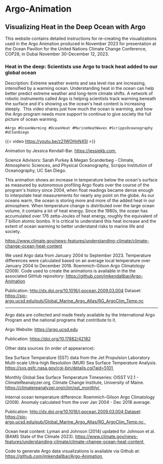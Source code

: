 # Argo-Animation

## Visualizing Heat in the Deep Ocean with Argo

This website contains detailed instructions for re-creating the visualizations used in the Argo Animation produced in November 2023 for presentation at the Ocean Pavilion for the United Nations Climate Change Conference, COP28, in Dubai November 30-December 12, 2023.

### Heat in the deep: Scientists use Argo to track heat added to our global ocean

Description: Extreme weather events and sea level rise are increasing, intensified by a warming ocean. Understanding heat in the ocean can help better predict extreme weather and long-term climate shifts. A network of robotic instruments called Argo is helping scientists track warming beneath the surface and it's showing us the ocean's heat content is increasing steeply.  This video shares just how much the ocean is warming, and how the Argo program needs more support to continue to give society the full picture of ocean warming. 

`#Argo #OceanWarming #OceanHeat #MarineHeatWaves #ScrippsOceanography #UCSanDiego`

{{< video https://youtu.be/z21WOHnN45I >}}

Animation by Jessica Kendall-Bar. https://jessiekb.com 

Science Advisors: Sarah Purkey & Megan Scanderbeg - Climate, Atmospheric Sciences, and Physical Oceanography, Scripps Institution of Oceanography, UC San Diego.

This animation shows an increase in temperature below the ocean's surface as measured by autonomous profiling Argo floats over the course of the program's history since 2004, when float readings became dense enough to interpolate heat measurements for nearly any point on the globe. As our oceans warm, the ocean is storing more and more of the added heat in our atmosphere. When temperature change is distributed over the large ocean volume, it contains a lot of heat energy. Since the 1980s, the ocean has accumulated over 176 zetta-Joules of heat energy, roughly the equivalent of 7 billion atomic bombs. It is critical to understand this heat increase and the extent of ocean warming to better understand risks to marine life and society. 

https://www.climate.gov/news-features/understanding-climate/climate-change-ocean-heat-content 

We used Argo data from January 2004 to September 2023. Temperature differences were calculated based on an average local temperature over January 2004 to December 2018. Roemmich-GiIson Argo Climatology (2009). Code used to create the animations is available in the the associated GitHub repository: https://github.com/jmkendallbar/Argo-Animation

Publication: http://dx.doi.org/10.1016/j.pocean.2009.03.004 
Dataset: https://sio-argo.ucsd.edu/pub/Global_Marine_Argo_Atlas/RG_ArgoClim_Temp.nc

----

Argo data are collected and made freely available by the International Argo Program and the national programs that contribute to it. 

Argo Website: https://argo.ucsd.edu

Publication: https://doi.org/10.17882/42182

Other data sources (in order of appearance):

Sea Surface Temperature (SST) data from the Jet Propulsion Laboratory Multi-scale Ultra-high Resolution (MUR) Sea Surface Temperature Analysis. https://svs.gsfc.nasa.gov/cgi-bin/details.cgi?aid=5101 

Monthly Global Sea Surface Temperature Timeseries: OISST V2.1 - ClimateReanalyzer.org, Climate Change Institute, University of Maine. https://climatereanalyzer.org/clim/sst_monthly/ 

Internal ocean temperature difference: Roemmich-GiIson Argo Climatology (2009). Anomaly calculated from the over Jan 2004 - Dec 2018 average. 

Publication: http://dx.doi.org/10.1016/j.pocean.2009.03.004 Dataset: https://sio-argo.ucsd.edu/pub/Global_Marine_Argo_Atlas/RG_ArgoClim_Temp.nc, 

Ocean heat content: Lyman and Johnson (2014) updated for Johnson et al. (BAMS State of the Climate 2023). https://www.climate.gov/news-features/understanding-climate/climate-change-ocean-heat-content 

Code to generate Argo data visualizations is available via Github at: https://github.com/jmkendallbar/Argo-Animation 